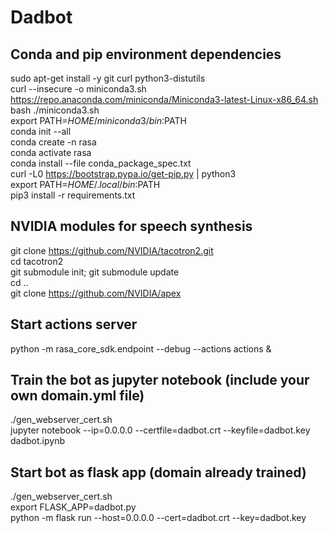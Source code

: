 # Dadbot

## Conda and pip environment dependencies
sudo apt-get install -y git curl python3-distutils\
curl --insecure -o miniconda3.sh https://repo.anaconda.com/miniconda/Miniconda3-latest-Linux-x86_64.sh \
bash ./miniconda3.sh \
export PATH=$HOME/miniconda3/bin:$PATH\
conda init --all\
conda create -n rasa\
conda activate rasa\
conda install --file conda_package_spec.txt\
curl -L0 https://bootstrap.pypa.io/get-pip.py | python3\
export PATH=$HOME/.local/bin:$PATH\
pip3 install -r requirements.txt

## NVIDIA modules for speech synthesis
git clone https://github.com/NVIDIA/tacotron2.git \
cd tacotron2\
git submodule init; git submodule update\
cd ..\
git clone https://github.com/NVIDIA/apex

## Start actions server
python -m rasa_core_sdk.endpoint --debug --actions actions &

## Train the bot as jupyter notebook (include your own domain.yml file) 
./gen_webserver_cert.sh\
jupyter notebook --ip=0.0.0.0 --certfile=dadbot.crt --keyfile=dadbot.key dadbot.ipynb

## Start bot as flask app (domain already trained)
./gen_webserver_cert.sh\
export FLASK_APP=dadbot.py\
python -m flask run --host=0.0.0.0 --cert=dadbot.crt --key=dadbot.key
